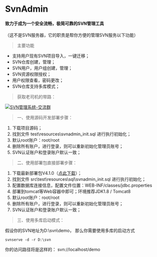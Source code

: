 # SvnAdmin

#### 致力于成为一个安全流畅，极简可靠的SVN管理工具
（这不是SVN服务器，它的职责是帮你方便的管理SVN服务以下功能）
> 主要功能 
- 支持用户现有SVN项目导入，一键迁移；
- SVN仓库创建，管理；
- SVN用户，用户组创建，管理；
- SVN资源权限授权；
- 用户权限查看，密码更改；
- SVN仓库支持多库模式；

> 获取老司机的带路：

<a target="_blank" href="//shang.qq.com/wpa/qunwpa?idkey=58dddb7a869c97060a2c96fb4eb658d4a50d2a108caaa1eef5dafbf94d1e09b3" rel="nofollow noreferrer noopener"><img border="0" src="//pub.idqqimg.com/wpa/images/group.png" alt="SVN管理系统-交流群" title="SVN管理系统-交流群"></a>


> 一、使用源码开发部署步骤：
1. 下载项目源码；
1. 找到文件 test\resources\svnadmin_init.sql 进行执行初始化；
1. 默认root账户：root/root
1. 删除所有账户，进行登录，则可以重新初始化管理员账号；
1. SVN认证账户和登录账户默认一致；


> 二、使用部署包直接部署步骤：
1. 下载最新部署包V4.1.0（[点此下载](https://gitee.com/hpboys/svnadmin/releases/v4.1.0)）；
1. 找到文件 src\test\resources\sql\svnadmin_init.sql 进行执行初始化；
1. 配置数据库连接信息，配置文件位置：WEB-INF/classes/jdbc.properties
1. 部署到tomcat等Web容器中即可；环境推荐JDK1.8 / Tomcat8
1. 默认root账户：root/root
1. 删除所有账户，进行登录，则可以重新初始化管理员账号；
1. SVN认证账户和登录账户默认一致；


> 三、使用多库启动模式：

假设你的SVN地址为D:\svn\demo，
那么你需要使用多库的启动方式

```
svnserve -d -r D:\svn
```
你的访问路径将是这样的：
svn://localhost/demo
